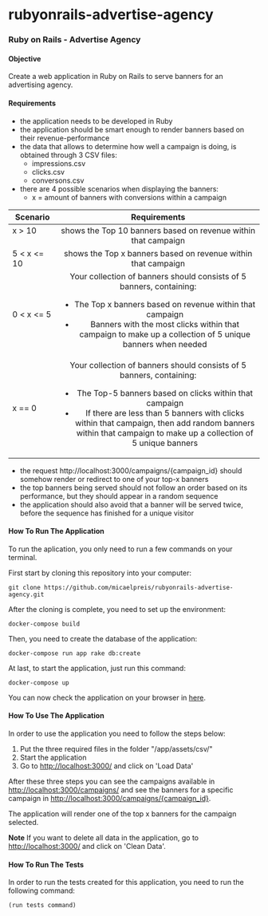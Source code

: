 # rubyonrails-advertise-agency
### Ruby on Rails - Advertise Agency

#### Objective

Create a web application in Ruby on Rails to serve banners for an advertising agency.

#### Requirements

* the application needs to be developed in Ruby
* the application should be smart enough to render banners based on their revenue-performance
* the data that allows to determine how well a campaign is doing, is obtained through 3 CSV files:
	* impressions.csv
	* clicks.csv
	* conversons.csv
* there are 4 possible scenarios when displaying the banners:
	* x = amount of banners with conversions within a campaign

| Scenario | Requirements |
|----------|:-------------:|
| x > 10 &nbsp; &nbsp; &nbsp; &nbsp; &nbsp;&nbsp; &nbsp; &nbsp; | shows the Top 10 banners based on revenue within that campaign |
| 5 < x <= 10 | shows the Top x banners based on revenue within that campaign |
| 0 < x <= 5 | Your collection of banners should consists of 5 banners, containing:<br><ul><li>The Top x banners based on revenue within that campaign</li><li>Banners with the most clicks within that campaign to make up a collection of 5 unique banners when needed</li></ul> |
| x == 0 | Your collection of banners should consists of 5 banners, containing:<br><ul><li>The Top-5 banners based on clicks within that campaign</li><li>If there are less than 5 banners with clicks within that campaign, then add random banners within that campaign to make up a collection of 5 unique banners</li></ul> |

* the request http://localhost:3000/campaigns/{campaign_id} should somehow render or redirect to one of your top-x banners
* the top banners being served should not follow an order based on its performance, but they should appear in a random sequence
* the application should also avoid that a banner will be served twice, before the sequence has finished for a unique visitor

#### How To Run The Application

To run the aplication, you only need to run a few commands on your terminal.

First start by cloning this repository into your computer:

	git clone https://github.com/micaelpreis/rubyonrails-advertise-agency.git

After the cloning is complete, you need to set up the environment:

	docker-compose build

Then, you need to create the database of the application:

	docker-compose run app rake db:create

At last, to start the application, just run this command:

	docker-compose up

You can now check the application on your browser in [here](http://localhost:3000).

#### How To Use The Application

In order to use the application you need to follow the steps below:

1. Put the three required files in the folder "/app/assets/csv/"
2. Start the application
3. Go to [http://localhost:3000/](http://localhost:3000/}) and click on 'Load Data'

After these three steps you can see the campaigns available in [http://localhost:3000/campaigns/](http://localhost:3000/campaigns/) and see the banners for a specific campaign in [http://localhost:3000/campaigns/{campaign_id}](http://localhost:3000/campaigns/{campaign_id}).

The application will render one of the top x banners for the campaign selected.

**Note**
If you want to delete all data in the application, go to [http://localhost:3000/](http://localhost:3000/}) and click on 'Clean Data'.

#### How To Run The Tests

In order to run the tests created for this application, you need to run the following command:

	(run tests command)


